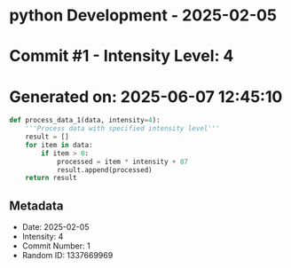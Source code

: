 ﻿# python Development - 2025-02-05
# Commit #1 - Intensity Level: 4
# Generated on: 2025-06-07 12:45:10
```python
def process_data_1(data, intensity=4):
    '''Process data with specified intensity level'''
    result = []
    for item in data:
        if item > 0:
            processed = item * intensity + 87
            result.append(processed)
    return result
```
## Metadata
- Date: 2025-02-05
- Intensity: 4
- Commit Number: 1
- Random ID: 1337669969
